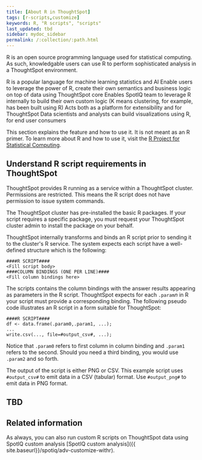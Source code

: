 ```yaml
---
title: [About R in ThoughtSpot]
tags: [r-scripts,customize]
keywords: R, "R scripts", "scripts"
last_updated: tbd
sidebar: mydoc_sidebar
permalink: /:collection/:path.html
---
```


R is an open source programming language used for statistical
computing. As such, knowledgable users can use R to perform sophisticated
analysis in a ThoughtSpot environment.

R is a popular language for machine learning statistics and AI
Enable users to leverage the power of R, create their own semantics and business logic on top of data using ThoughtSpot core
Enables SpotIQ team to leverage R internally to build their own custom logic (K means clustering, for example, has been built using R)
Acts both as a platform for extensibility and for ThoughtSpot
Data scientists and analysts can build visualizations using R, for end user consumers

This section explains the feature and how to use it. It is not meant as an R
primer. To learn more about R and how to use it, visit the
[R Project for Statistical Computing](https://www.r-project.org/).  

## Understand R script requirements in ThoughtSpot

ThoughtSpot provides R running as a service within a ThoughtSpot cluster.
Permissions are restricted. This means the R script does not have permission to
issue system commands.

The ThoughtSpot cluster has pre-installed the basic R packages. If your script
requires a specific package, you must request your ThoughtSpot cluster admin to
install the package on your behalf.

ThoughtSpot internally transforms and binds an R script prior to sending it to
the cluster's R service. The system expects each script have a well-defined
structure which is the following:

```
####R SCRIPT####
<Fill script body>
####COLUMN BINDINGS (ONE PER LINE)####
<Fill column bindings here>
```

The scripts contains the column bindings with the answer results appearing as parameters
in the R script. ThoughtSpot expects for each `.param`_n_ in R your script must
provide a corresponding binding. The following pseudo code illustrates an R
script in a form suitable for ThoughtSpot:

```
####R SCRIPT####
df <- data.frame(.param0,.param1, ...);
...
write.csv(..., file=#output_csv#, ...);
```

Notice that `.param0` refers to first column in column binding and `.param1`
refers to the second.  Should you need a third binding, you would use  `.param2`
and so forth.

The output of the script is either PNG or CSV. This example script uses
`#output_csv#` to emit data in a CSV (tabular) format. Use `#output_png#` to
emit data in PNG format.

## TBD

## Related information

As always, you can also run custom R scripts on ThoughtSpot data using SpotIQ custom
analysis [SpotIQ custom analysis]({{ site.baseurl}}/spotiq/adv-customize-withr).
